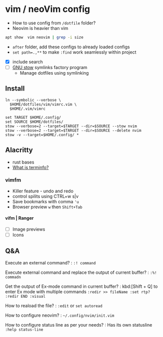 #  vim / neoVim config

* How to use config from `/dotfile` folder?
* Neovim is heavier than vim

```bash
apt show  vim neovim | grep -i size
```

* `after` folder, add these configs to already loaded configs
* `set path=.,**` to make `:find` work seamlessly within project
* [x] include search
* [ ] [GNU stow](https://www.gnu.org/software/stow/) symlinks factory program
  * Manage dotfiles using symlinking


## Install

```
ln --symbolic --verbose \
  $HOME/dotfiles/vim/vimrc.vim \
  $HOME/.vim/vimrc

set TARGET $HOME/.config/
set SOURCE $HOME/dotfiles/
stow --verbose=2 --target=$TARGET --dir=$SOURCE --stow nvim
stow --verbose=2 --target=$TARGET --dir=$SOURCE --delete nvim
stow -v --target=$HOME/.config/ *
```

## Alacritty

* rust bases
* [What is terminfo?](https://man7.org/linux/man-pages/man5/terminfo.5.html)


### vimfm

* Killer feature - undo and redo
* control spilits using CTRL+w s|v
* Save bookmarks with comma `'u`
* Browser preview `w` then `Shift+Tab`

#### vifm | Ranger

* [ ] Image previews
* [ ] Icons

## Q&A

Execute an external command?
:   `:! command`

Execute external command and replace the output of current buffer?
:       `:%! commadn`

Get the output of Ex-mode command in current buffer?
:       kbd:[Shift + Q] to enter Ex mode with multiple commands
        ```
        :redir >> fileName
        :set rtp?
        :redir END
        :visual
        ```

How to reaload the file?
:       `:edit` or `set autoread`

How to configure neovim?
:   `~/.config/nvim/init.vim`

How to configure status line as per your needs?
:   Has its own statusline `:help status-line`